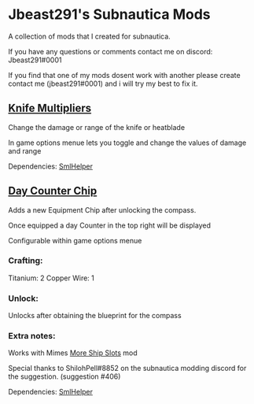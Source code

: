 # Jbeast291's Subnautica Mods
 A collection of mods that I created for subnautica.
 
If you have any questions or comments contact me on discord: Jbeast291#0001

If you find that one of my mods dosent work with another please create contact me (jbeast291#0001) and i will try my best to fix it.

## [Knife Multipliers](https://github.com/jbeast291/Subnautica-mod/releases/download/ThirdRelease/KnifeMultipiersSN.zip)
Change the damage or range of the knife or heatblade

In game options menue lets you toggle and change the values of damage and range

Dependencies: [SmlHelper](https://www.nexusmods.com/subnautica/mods/113)

## [Day Counter Chip](https://github.com/jbeast291/Subnautica-mod/releases/download/ThirdRelease/DayCounterChip.zip)
Adds a new Equipment Chip after unlocking the compass.

Once equipped a day Counter in the top right will be displayed

Configurable within game options menue

### Crafting:
Titanium: 2
Copper Wire: 1

### Unlock:
Unlocks after obtaining the blueprint for the compass

### Extra notes:
Works with Mimes [More Ship Slots](https://github.com/Mimes-Pes/MimesSubnauticaMods) mod 

Special thanks to ShilohPell#8852 on the subnautica modding discord for the suggestion. (suggestion #406)

Dependencies: [SmlHelper](https://www.nexusmods.com/subnautica/mods/113)
